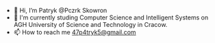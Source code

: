 - 👋 Hi, I’m Patryk @Pczrk Skowron
- 📝 I'm currently studing Computer Science and Intelligent Systems on AGH University of Science and Technology in Cracow. 
- 📫 How to reach me 47p4tryk5@gmail.com
